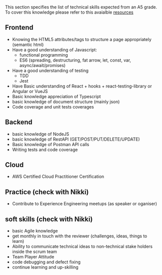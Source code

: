 This section specifies the list of technical skills expected from an A5 grade. To cover this knowledge please refer to this avaialble [resources](https://github.com/Capgemini/grade-ladder-fullstack#a6)

## Frontend
- Knowing the HTML5 attributes/tags to structure a page appropriately (semantic html)
- Have a good understanding of Javascript:
  - functional programming
  - ES6 (spreading, destructuring, fat arrow, let, const, var, async/await/promises)
- Have a good understanding of testing
  - TDD
  - Jest 
- Have Basic understanding of React + hooks + react-testing-library or Angular or VueJS
- Basic knowledge appreciation of Typescript
- basic knowledge of document structure (mainly json)
- Code coverage and unit tests coverages 
## Backend
- basic knowledge of NodeJS
- basic knowledge of RestAPI (GET/POST/PUT/DELETE/UPDATE)
- Basic knowledge of Postman API calls
- Writing tests and code coverage
## Cloud
- AWS Certified Cloud Practitioner Certification  
## Practice (check with Nikki)
- Contribute to Experience Engineering meetups (as speaker or oganiser)
## soft skills (check with Nikki)
- basic Agile knowledge
- get monthly in touch with the reviewer (challenges, ideas, things to learn)
- Ability to communicate technical ideas to non-technical stake holders inside the scrum team
- Team Player Attitude
- code debugging and defect fixing
- continue learning and up-skilling
